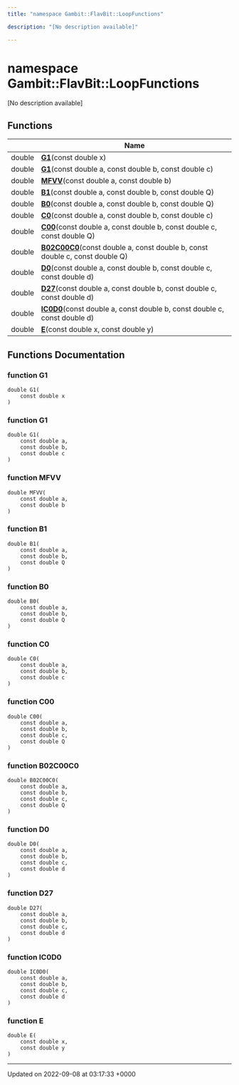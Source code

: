 ```yaml
---
title: "namespace Gambit::FlavBit::LoopFunctions"

description: "[No description available]"

---
```


# namespace Gambit::FlavBit::LoopFunctions

[No description available]

## Functions

|                | Name           |
| -------------- | -------------- |
| double | **[G1](/documentation/code/namespaces/namespacegambit_1_1flavbit_1_1loopfunctions/#function-g1)**(const double x) |
| double | **[G1](/documentation/code/namespaces/namespacegambit_1_1flavbit_1_1loopfunctions/#function-g1)**(const double a, const double b, const double c) |
| double | **[MFVV](/documentation/code/namespaces/namespacegambit_1_1flavbit_1_1loopfunctions/#function-mfvv)**(const double a, const double b) |
| double | **[B1](/documentation/code/namespaces/namespacegambit_1_1flavbit_1_1loopfunctions/#function-b1)**(const double a, const double b, const double Q) |
| double | **[B0](/documentation/code/namespaces/namespacegambit_1_1flavbit_1_1loopfunctions/#function-b0)**(const double a, const double b, const double Q) |
| double | **[C0](/documentation/code/namespaces/namespacegambit_1_1flavbit_1_1loopfunctions/#function-c0)**(const double a, const double b, const double c) |
| double | **[C00](/documentation/code/namespaces/namespacegambit_1_1flavbit_1_1loopfunctions/#function-c00)**(const double a, const double b, const double c, const double Q) |
| double | **[B02C00C0](/documentation/code/namespaces/namespacegambit_1_1flavbit_1_1loopfunctions/#function-b02c00c0)**(const double a, const double b, const double c, const double Q) |
| double | **[D0](/documentation/code/namespaces/namespacegambit_1_1flavbit_1_1loopfunctions/#function-d0)**(const double a, const double b, const double c, const double d) |
| double | **[D27](/documentation/code/namespaces/namespacegambit_1_1flavbit_1_1loopfunctions/#function-d27)**(const double a, const double b, const double c, const double d) |
| double | **[IC0D0](/documentation/code/namespaces/namespacegambit_1_1flavbit_1_1loopfunctions/#function-ic0d0)**(const double a, const double b, const double c, const double d) |
| double | **[E](/documentation/code/namespaces/namespacegambit_1_1flavbit_1_1loopfunctions/#function-e)**(const double x, const double y) |


## Functions Documentation

### function G1

```
double G1(
    const double x
)
```


### function G1

```
double G1(
    const double a,
    const double b,
    const double c
)
```


### function MFVV

```
double MFVV(
    const double a,
    const double b
)
```


### function B1

```
double B1(
    const double a,
    const double b,
    const double Q
)
```


### function B0

```
double B0(
    const double a,
    const double b,
    const double Q
)
```


### function C0

```
double C0(
    const double a,
    const double b,
    const double c
)
```


### function C00

```
double C00(
    const double a,
    const double b,
    const double c,
    const double Q
)
```


### function B02C00C0

```
double B02C00C0(
    const double a,
    const double b,
    const double c,
    const double Q
)
```


### function D0

```
double D0(
    const double a,
    const double b,
    const double c,
    const double d
)
```


### function D27

```
double D27(
    const double a,
    const double b,
    const double c,
    const double d
)
```


### function IC0D0

```
double IC0D0(
    const double a,
    const double b,
    const double c,
    const double d
)
```


### function E

```
double E(
    const double x,
    const double y
)
```






-------------------------------

Updated on 2022-09-08 at 03:17:33 +0000